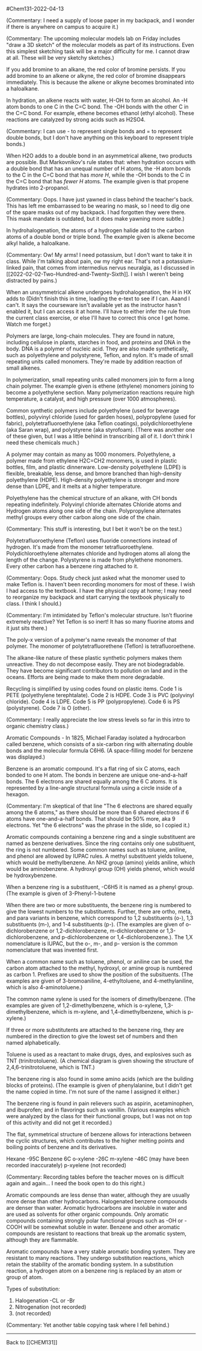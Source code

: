 #Chem131-2022-04-13

(Commentary:  I need a supply of loose paper in my backpack, and I wonder if there is anywhere on campus to acquire it.)

(Commentary:  The upcoming molecular models lab on Friday includes "draw a 3D sketch" of the molecular models as part of its instructions.  Even this simplest sketching task will be a major difficulty for me.  I cannot draw at all.  These will be very sketchy sketches.)

If you add bromine to an alkane, the red color of bromine persists.  If you add bromine to an alkene or alkyne, the red color of bromine disappears immediately.  This is because the alkene or alkyne becomes brominated into a haloalkane.

In hydration, an alkene reacts with water, H-OH to form an alcohol.  An -H atom bonds to one C in the C=C bond.  The -OH bonds with the other C in the C=C bond.  For example, ethene becomes ethanol (ethyl alcohol).  These reactions are catalyzed by strong acids such as H2SO4.

(Commentary:  I can use - to represent single bonds and = to represent double bonds, but I don't have anything on this keyboard to represent triple bonds.)

When H2O adds to a double bond in an asymmetrical alkene, two products are possible.  But Markovnikov's rule states that: when hydration occurs with a double bond that has an unequal number of H atoms, the -H atom bonds to the C in the C=C bond that has *more H*, while the -OH bonds to the C in the C=C bond that has *fewer H* atoms.  The example given is that propene hydrates into 2-propanol.

(Commentary:  Oops.  I have just yawned in class behind the teacher's back.  This has left me embarrassed to be wearing no mask, so I need to dig one of the spare masks out of my backpack.  I had forgotten they were there.  This mask mandate is outdated, but it does make yawning more subtle.)

In hydrohalogenation, the atoms of a hydrogen halide add to the carbon atoms of a double bond or triple bond.  The example given is alkene become alkyl halide, a haloalkane.

(Commentary:  Ow!  My arms!  I need potassium, but I don't want to take it in class.  While I'm talking about pain, ow my right ear.  That's not a potassium-linked pain, that comes from intermedius nervus neuralgia, as I discussed in [[2022-02-02-Two-Hundred-and-Twenty-Sixth]].  I wish I weren't being distracted by pains.)

When an unsymmetrical alkene undergoes hydrohalogenation, the H in HX adds to (Didn't finish this in time, loading the e-text to see if I can.  Aaand I can't.  It says the courseware isn't available yet as the instructor hasn't enabled it, but I can access it at home.  I'll have to either infer the rule from the current class exercise, or else I'll have to correct this once I get home.  Watch me forget.)

Polymers are large, long-chain molecules.  They are found in nature, including cellulose in plants, starches in food, and proteins and DNA in the body.  DNA is a polymer of nucleic acid.  They are also made synthetically, such as polyethylene and polystyrene, Teflon, and nylon.  It's made of small repeating units called monomers.  They're made by addition reaction of small alkenes.

In polymerization, small repeating units called monomers join to form a long chain polymer.  The example given is ethene (ethylene) monomers joining to become a polyethylene section.  Many polymerization reactions require high temperature, a catalyst, and high pressure (over 1000 atmospheres).

Common synthetic polymers include polyethylene (used for beverage bottles), polyvinyl chloride (used for garden hoses), polypropylene (used for fabric), polytetrafluoroethylene (aka Teflon coatings), polydichloroethylene (aka Saran wrap), and polystyrene (aka styrofoam).  (There was another one of these given, but I was a little behind in transcribing all of it.  I don't think I need these chemicals much.)

A polymer may contain as many as 1000 monomers.  Polyethylene, a polymer made from ethylene H2C=CH2 monomers, is used in plastic bottles, film, and plastic dinnerware.  Low-density polyethylene (LDPE) is flexible, breakable, less dense, and bmore branched than high-density polyethylene (HDPE).  High-density polyethylene is stronger and more dense than LDPE, and it melts at a higher temperature.

Polyethylene has the chemical structure of an alkane, with CH bonds repeating indefinitely.  Polyvinyl chloride alternates Chloride atoms and Hydrogen atoms along one side of the chain.  Polypropylene alternates methyl groups every other carbon along one side of the chain.

(Commentary:  This stuff is interesting, but I bet it won't be on the test.)

Polytetrafluoroethylene (Teflon) uses fluoride connections instead of hydrogen.   It's made from the monomer tetrafluoroethylene.  Polydichloroethylene alternates chloride and hydrogen atoms all along the length of the change.  Polystyrene is made from phylethene monomers.  Every other carbon has a benzene ring attached to it.

(Commentary:  Oops.  Study check just asked what the monomer used to make Teflon is.  I haven't been recording monomers for most of these.  I wish I had access to the textbook.  I have the physical copy at home; I may need to reorganize my backpack and start carrying the textbook physically to class.  I think I should.)

(Commentary:  I'm intimidated by Teflon's molecular structure.  Isn't fluorine extremely reactive?  Yet Teflon is so inert!  It has so many fluorine atoms and it just sits there.)

The poly-x version of a polymer's name reveals the monomer of that polymer.  The monomer of polytetrafluorethene (Teflon) is tetrafluoroethene.

The alkane-like nature of these plastic synthetic polymers makes them unreactive.  They do not decompose easily.  They are not biodegradable.  They have become significant contributors to pollution on land and in the oceans.  Efforts are being made to make them more degradable.

Recycling is simplified by using codes found on plastic items.  Code 1 is PETE (polyethylene terephtalate).   Code 2 is HDPE.  Code 3 is PVC (polyvinyl chloride).  Code 4 is LDPE.  Code 5 is PP (polypropylene).  Code 6 is PS (polystyrene).  Code 7 is O (other).

(Commentary:  I really appreciate the low stress levels so far in this intro to organic chemistry class.)

Aromatic Compounds - In 1825, Michael Faraday isolated a hydrocarbon called benzene, which consists of a six-carbon ring with alternating double bonds and the molecular formula C6H6.  (A space-filling model for benzene was displayed.)

Benzene is an aromatic compound.  It's a flat ring of six C atoms, each bonded to one H atom.  The bonds in benzene are unique one-and-a-half bonds.  The 6 electrons are shared equally among the 6 C atoms.  It is represented by a line-angle structural formula using a circle inside of a hexagon.

(Commentary: I'm skeptical of that line "The 6 electrons are shared equally among the 6 atoms," as there should be more than 6 shared electrons if 6 atoms have one-and-a-half bonds.  That should be 50% more, aka 9 electrons.  Yet "the 6 electrons" was the phrase in the slide, so I copied it.)

Aromatic compounds containing a benzene ring and a single substituent are named as benzene derivatives.  Since the ring contains only one substituent, the ring is not numbered.  Some common names such as toluene, aniline, and phenol are allowed by IUPAC rules.  A methyl substituent yields toluene, which would be methylbenzene.  An NH2 group (amino) yields aniline, which would be aminobenzene.  A hydroxyl group (OH) yields phenol, which would be hydroxybenzene.

When a benzene ring is a substituent, -C6H5 it is named as a phenyl group.  (The example is given of 3-Phenyl-1-butene

When there are two or more substituents, the benzene ring is numbered to give the lowest numbers to the substituents.  Further, there are ortho, meta, and para variants in benzene, which correspond to 1,2 substituents (o-), 1,3 substituents (m-), and 1-4 substituents (p-).  (The examples are given of o-dichlorobenzene or 1,2-dichlorobenzene, m-dichlorobenzene or 1,3-dichlorobenzene, and p-dichlorobenzene or 1,4-dichlorobenzene.). The 1,X nomenclature is IUPAC, but the o-, m-, and p- version is the common nomenclature that was invented first.

When a common name such as toluene, phenol, or aniline can be used, the carbon atom attached to the methyl, hydroxyl, or amine group is numbered as carbon 1.  Prefixes are used to show the position of the subsituents.  (The examples are given of 3-bromoaniline, 4-ethyltoluene, and 4-methylaniline, which is also 4-aminotoluene.)

The common name xylene is used for the isomers of dimethylbenzene.  (The examples are given of 1,2-dimethylbenzene, which is o-xylene, 1,3-dimethylbenzene, which is m-xylene, and 1,4-dimethylbenzene, which is p-xylene.)

If three or more substitutents are attached to the benzene ring, they are numbered in the direction to give the lowest set of numbers and then named alphabetically.

Toluene is used as a reactant to make drugs, dyes, and explosives such as TNT (trinitrotoluene).  (A chemical diagram is given showing the structure of 2,4,6-trinitrotoluene, which is TNT.)

The benzene ring is also found in some amino acids (which are the building blocks of proteins).  (The example is given of phenylalanine, but I didn't get the name copied in time.  I'm not sure of the name I assigned it either.)

The benzene ring is found in pain relievers such as aspirin, acetaminophen, and ibuprofen; and in flavorings such as vanillin.  (Various examples which were analyzed by the class for their functional groups, but I was not on top of this activity and did not get it recorded.)

The flat, symmetrical structure of benzene allows for interactions between the cyclic structures, which contributes to the higher melting points and boiling points of benzene and its derivatives.

Hexane -95C
Benzene 6C
o-xylene -26C
m-xylene -46C (may have been recorded inaccurately)
p-xyelene (not recorded)

(Commentary:  Recording tables before the teacher moves on is difficult again and again...  I need the book open to do this right.)

Aromatic compounds are less dense than water, although they are usually more dense than other hydrocarbons.  Halogenated benzene compounds are denser than water.  Aromatic hydrocarbons are insoluble in water and are used as solvents for other organic compounds.  Only aromatic compounds containing strongly polar functional groups such as -OH or -COOH will be somewhat soluble in water.  Benzene and other aromatic compounds are resistant to reactions that break up the aromatic system, although they are flammable.

Aromatic compounds have a very stable aromatic bonding system.  They are resistant to many reactions.  They undergo substitution reactions, which retain the stability of the aromatic bonding system.  In a substitution reaction, a hydrogen atom on a benzene ring is replaced by an atom or group of atom.

Types of substitution:
1) Halogenation -CL or -Br
2) Nitrogenation (not recorded)
3) (not recorded)

(Commentary: Yet another table copying task where I fell behind.)

---
Back to [[CHEM131]]